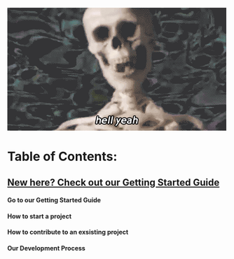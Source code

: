 <!-- TITLE: Welcome to the Wiki -->
<!-- SUBTITLE: A Knowledge base of all things Code for Orlando. -->

![Giphy 26](/uploads/giphy-26.gif "Giphy 26")
# Table of Contents: 
## <a href="https://cfo-wiki.herokuapp.com/getting-started">New here? Check out our Getting Started Guide</a>

#### Go to our Getting Started Guide
#### How to start a project
#### How to contribute to an exsisting project
#### Our Development Process